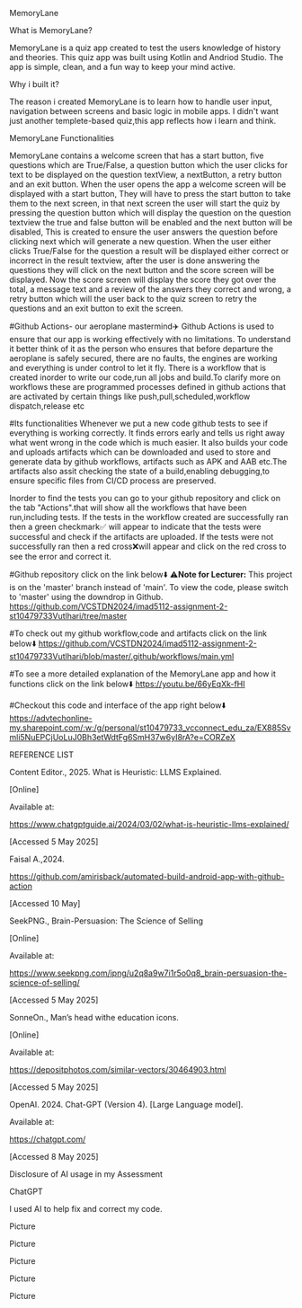 MemoryLane

What is MemoryLane?

MemoryLane is a quiz app created to test the users knowledge of history and theories. This quiz app was built using Kotlin and Andriod Studio.
The app is simple, clean, and a fun way to keep your mind active. 

Why i built it?

The reason i created MemoryLane is to learn how to handle user input, navigation between 
screens and basic logic in mobile apps. I didn't want just another templete-based quiz,this app reflects how i learn and think.

MemoryLane Functionalities

MemoryLane contains a welcome screen that has a start button, five questions which are True/False, a question button which the user clicks for text to be displayed on the question textView,
a nextButton, a retry button and an exit button. When the user opens the app a welcome screen will be displayed with a start button, They will have to press the start button to take them to the next
screen, in that next screen the user will start the quiz by pressing the question button which will display the question on the question textview the true and false button will be enabled and the next button 
will be disabled, This is created to ensure the user answers the question before clicking next which will generate a new question. When the user either clicks True/False for the question a result will be displayed
either correct or incorrect in the result textview, after the user is done answering the questions they will click on the next button and the score screen will be displayed. Now the score screen will display the score they got over the total, a message text and a review of the answers they correct and wrong, a retry button which will the user back to the quiz screen to retry the questions and an exit button to exit the screen.

#Github Actions- our aeroplane mastermind✈️
Github Actions is used to ensure that our app is working effectively with no limitations.
To understand it better think of it as the person who ensures that before departure the aeroplane is safely secured, there are no faults, the engines are working and everything is under control to let it fly.
There is a workflow that is created inorder to write our code,run all jobs and build.To clarify more on workflows these are programmed processes defined in github actions that are activated by certain things like push,pull,scheduled,workflow dispatch,release etc

#Its functionalities
Whenever we put a new code github tests to see if everything is working correctly.
It finds errors early and tells us right away what went wrong in the code which is much easier.
It also builds your code and uploads artifacts which can be downloaded and used to store and generate data by github workflows, artifacts such as APK and AAB etc.The artifacts also assit checking the state of a build,enabling debugging,to ensure specific files from CI/CD process are preserved.

Inorder to find the tests you can go to your github repository and click on the tab "Actions".that will show all the workflows that have been run,including tests.
If the tests in the workflow created are successfully ran then a green checkmark✅ will appear to indicate that the tests were successful and check if the artifacts are uploaded.
If the tests were not successfully ran then a red cross❌will appear and click on the red cross to see the error and correct it.

#Github repository click on the link below⬇️
⚠️**Note for Lecturer:**
This project is on the 'master' branch instead of 'main'.
To view the code, please switch to 'master' using the downdrop in Github.
https://github.com/VCSTDN2024/imad5112-assignment-2-st10479733Vutlhari/tree/master


#To check out my github workflow,code and artifacts click on the link below⬇️
https://github.com/VCSTDN2024/imad5112-assignment-2-st10479733Vutlhari/blob/master/.github/workflows/main.yml

#To see a more detailed explanation of the MemoryLane app and how it functions click on the link below⬇️
https://youtu.be/66yEqXk-fHI

#Checkout this code and interface of the app right below⬇️
https://advtechonline-my.sharepoint.com/:w:/g/personal/st10479733_vcconnect_edu_za/EX885Svmli5NuEPCjUoLuJ0Bh3etWdtFg6SmH37w6yI8rA?e=CORZeX

REFERENCE LIST 

Content Editor., 2025. What is Heuristic: LLMS Explained. 

[Online] 

Available at: 

https://www.chatgptguide.ai/2024/03/02/what-is-heuristic-llms-explained/ 

[Accessed 5 May 2025] 

Faisal A.,2024. 

https://github.com/amirisback/automated-build-android-app-with-github-action 

[Accessed 10 May] 

SeekPNG., Brain-Persuasion: The Science of Selling 

[Online] 

Available at: 

https://www.seekpng.com/ipng/u2q8a9w7i1r5o0q8_brain-persuasion-the-science-of-selling/ 

[Accessed 5 May 2025] 

SonneOn., Man’s head withe education icons. 

[Online] 

Available at: 

https://depositphotos.com/similar-vectors/30464903.html 

[Accessed 5 May 2025] 

 

 

 

 

 

 

 

 

 

 

 OpenAI. 2024. Chat-GPT (Version 4). [Large Language model]. 

 Available at:  

https://chatgpt.com/ 

[Accessed 8 May 2025] 

 Disclosure of AI usage in my Assessment 

ChatGPT 

I used AI to help fix and correct my code. 

Picture 

 

Picture 

Picture 

 

Picture 

 

Picture 
